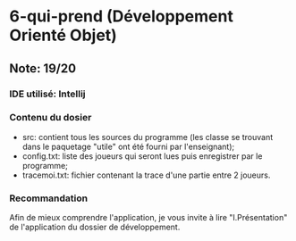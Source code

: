 # 6-qui-prend (Développement Orienté Objet)

## Note: 19/20

### IDE utilisé: Intellij

### Contenu du dosier
  - src: contient tous les sources du programme (les classe se trouvant dans le paquetage "utile" ont été fourni par l'enseignant);
  - config.txt: liste des joueurs qui seront lues puis enregistrer par le programme;
  - tracemoi.txt: fichier contenant la trace d'une partie entre 2 joueurs.

### Recommandation
Afin de mieux comprendre l'application, je vous invite à lire "I.Présentation" de l'application du dossier de développement.
